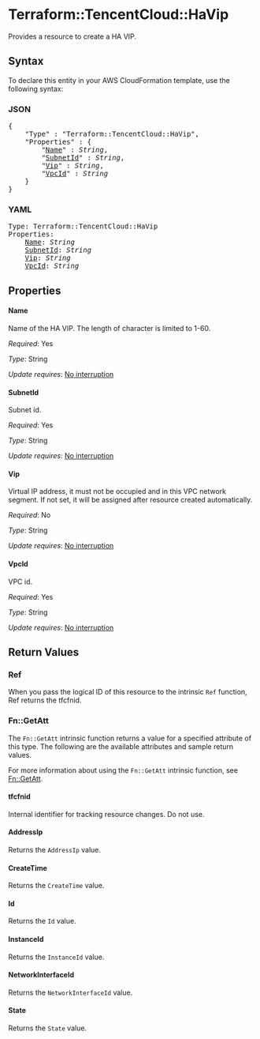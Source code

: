 # Terraform::TencentCloud::HaVip

Provides a resource to create a HA VIP.

## Syntax

To declare this entity in your AWS CloudFormation template, use the following syntax:

### JSON

<pre>
{
    "Type" : "Terraform::TencentCloud::HaVip",
    "Properties" : {
        "<a href="#name" title="Name">Name</a>" : <i>String</i>,
        "<a href="#subnetid" title="SubnetId">SubnetId</a>" : <i>String</i>,
        "<a href="#vip" title="Vip">Vip</a>" : <i>String</i>,
        "<a href="#vpcid" title="VpcId">VpcId</a>" : <i>String</i>
    }
}
</pre>

### YAML

<pre>
Type: Terraform::TencentCloud::HaVip
Properties:
    <a href="#name" title="Name">Name</a>: <i>String</i>
    <a href="#subnetid" title="SubnetId">SubnetId</a>: <i>String</i>
    <a href="#vip" title="Vip">Vip</a>: <i>String</i>
    <a href="#vpcid" title="VpcId">VpcId</a>: <i>String</i>
</pre>

## Properties

#### Name

Name of the HA VIP. The length of character is limited to 1-60.

_Required_: Yes

_Type_: String

_Update requires_: [No interruption](https://docs.aws.amazon.com/AWSCloudFormation/latest/UserGuide/using-cfn-updating-stacks-update-behaviors.html#update-no-interrupt)

#### SubnetId

Subnet id.

_Required_: Yes

_Type_: String

_Update requires_: [No interruption](https://docs.aws.amazon.com/AWSCloudFormation/latest/UserGuide/using-cfn-updating-stacks-update-behaviors.html#update-no-interrupt)

#### Vip

Virtual IP address, it must not be occupied and in this VPC network segment. If not set, it will be assigned after resource created automatically.

_Required_: No

_Type_: String

_Update requires_: [No interruption](https://docs.aws.amazon.com/AWSCloudFormation/latest/UserGuide/using-cfn-updating-stacks-update-behaviors.html#update-no-interrupt)

#### VpcId

VPC id.

_Required_: Yes

_Type_: String

_Update requires_: [No interruption](https://docs.aws.amazon.com/AWSCloudFormation/latest/UserGuide/using-cfn-updating-stacks-update-behaviors.html#update-no-interrupt)

## Return Values

### Ref

When you pass the logical ID of this resource to the intrinsic `Ref` function, Ref returns the tfcfnid.

### Fn::GetAtt

The `Fn::GetAtt` intrinsic function returns a value for a specified attribute of this type. The following are the available attributes and sample return values.

For more information about using the `Fn::GetAtt` intrinsic function, see [Fn::GetAtt](https://docs.aws.amazon.com/AWSCloudFormation/latest/UserGuide/intrinsic-function-reference-getatt.html).

#### tfcfnid

Internal identifier for tracking resource changes. Do not use.

#### AddressIp

Returns the <code>AddressIp</code> value.

#### CreateTime

Returns the <code>CreateTime</code> value.

#### Id

Returns the <code>Id</code> value.

#### InstanceId

Returns the <code>InstanceId</code> value.

#### NetworkInterfaceId

Returns the <code>NetworkInterfaceId</code> value.

#### State

Returns the <code>State</code> value.

